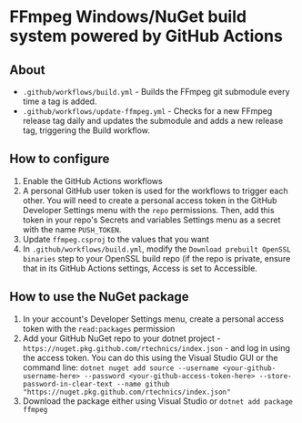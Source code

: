 # FFmpeg Windows/NuGet build system powered by GitHub Actions

## About
- `.github/workflows/build.yml` - Builds the FFmpeg git submodule every time a tag is added.
- `.github/workflows/update-ffmpeg.yml` - Checks for a new FFmpeg release tag daily and updates the submodule and adds a new release tag, triggering the Build workflow.

## How to configure
1. Enable the GitHub Actions workflows
2. A personal GitHub user token is used for the workflows to trigger each other. You will need to create a personal access token in the GitHub Developer Settings menu with the `repo` permissions. Then, add this token in your repo's Secrets and variables Settings menu as a secret with the name `PUSH_TOKEN`.
3. Update `ffmpeg.csproj` to the values that you want
4. In `.github/workflows/build.yml`, modify the `Download prebuilt OpenSSL binaries` step to your OpenSSL build repo (if the repo is private, ensure that in its GitHub Actions settings, Access is set to Accessible.

## How to use the NuGet package
1. In your account's Developer Settings menu, create a personal access token with the `read:packages` permission
2. Add your GitHub NuGet repo to your dotnet project - `https://nuget.pkg.github.com/rtechnics/index.json` - and log in using the access token. You can do this using the Visual Studio GUI or the command line:
`dotnet nuget add source --username <your-github-username-here> --password <your-github-access-token-here> --store-password-in-clear-text --name github "https://nuget.pkg.github.com/rtechnics/index.json"`
3. Download the package either using Visual Studio or `dotnet add package ffmpeg`

